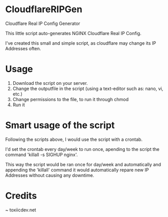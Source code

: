 # CloudflareRIPGen
Cloudflare Real IP Config Generator

This little script auto-generates NGINX Cloudflare Real IP Config.

I've created this small and simple script, as cloudflare may change its IP Addresses often.

# Usage

1) Download the script on your server.
2) Change the outputfile in the script (using a text-editor such as: nano, vi, etc.)
3) Change permissions to the file, to run it through chmod
4) Run it

# Smart usage of the script

Following the scripts above, I would use the script with a crontab.

I'd set the crontab every day/week to run once, apending to the script the command 'killall -s SIGHUP nginx'.

This way the script would be ran once for day/week and automatically and appending the 'killall' command it would automatically repare new IP Addresses without causing any downtime.

# Credits

~ toxiicdev.net
